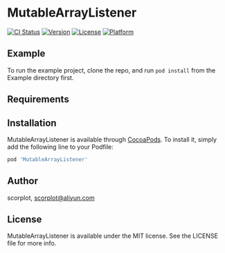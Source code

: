# MutableArrayListener

[![CI Status](http://img.shields.io/travis/scorplot/MutableArrayListener.svg?style=flat)](https://travis-ci.org/scorplot/MutableArrayListener)
[![Version](https://img.shields.io/cocoapods/v/MutableArrayListener.svg?style=flat)](http://cocoapods.org/pods/MutableArrayListener)
[![License](https://img.shields.io/cocoapods/l/MutableArrayListener.svg?style=flat)](http://cocoapods.org/pods/MutableArrayListener)
[![Platform](https://img.shields.io/cocoapods/p/MutableArrayListener.svg?style=flat)](http://cocoapods.org/pods/MutableArrayListener)

## Example

To run the example project, clone the repo, and run `pod install` from the Example directory first.

## Requirements

## Installation

MutableArrayListener is available through [CocoaPods](http://cocoapods.org). To install
it, simply add the following line to your Podfile:

```ruby
pod 'MutableArrayListener'
```

## Author

scorplot, scorplot@aliyun.com

## License

MutableArrayListener is available under the MIT license. See the LICENSE file for more info.

